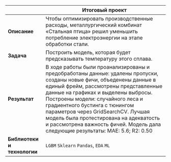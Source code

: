 ||Итоговый проект|
|----|----|
|**Описание**|Чтобы оптимизировать производственные расходы, металлургический комбинат «Стальная птица» решил уменьшить потребление электроэнергии на этапе обработки стали.|
|**Задача**|Построить модель, которая будет предсказывать температуру этого сплава.|
|**Результат**|В ходе работы были проанализированы и предобработаны данные: удалены пропуски, созданы новые фичи, объеденены данные в единый фрейм, рассмотрены представленные данные на графиках и выделены выбросы. Построены модели: случайного леса и градиентного бустинга с тюнингом параметров через GridSearchCV. Лучшая модель была протестирована на адекватость и рассмотрена важность фичей. Модель дала следующие результаты: MAE: 5.6; R2: 0.50|
|**Библиотеки и технологии**| `LGBM` `Sklearn` `Pandas`, `EDA` `ML`|
